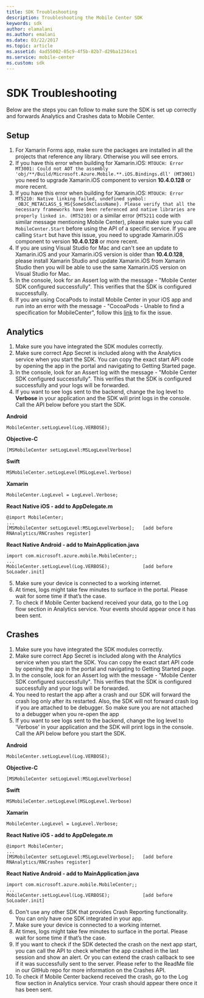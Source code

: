 ```yaml
---
title: SDK Troubleshooting
description: Troubleshooting the Mobile Center SDK
keywords: sdk
author: elamalani
ms.author: emalani
ms.date: 03/22/2017
ms.topic: article
ms.assetid: 4ad55002-05c9-4f5b-82b7-d29ba1234ce1
ms.service: mobile-center
ms.custom: sdk
---
```


# SDK Troubleshooting

Below are the steps you can follow to make sure the SDK is set up correctly and forwards Analytics and Crashes data to Mobile Center.

## Setup
1. For Xamarin Forms app, make sure the packages are installed in all the projects that reference any library. Otherwise you will see errors.
2. If you have this error when building for Xamarin.iOS: `MTOUCH: Error MT3001: Could not AOT the assembly 'obj/**/Build/Microsoft.Azure.Mobile.**.iOS.Bindings.dll' (MT3001)` you need to upgrade Xamarin.iOS component to version **10.4.0.128** or more recent.
3. If you have this error when building for Xamarin.iOS: `MTOUCH: Error MT5210: Native linking failed, undefined symbol: _OBJC_METACLASS_$_MS{SomeSdkClassName}. Please verify that all the necessary frameworks have been referenced and native libraries are properly linked in. (MT5210)` or a similar error (`MT5211` code with similar message mentioning Mobile Center), please make sure you call `MobileCenter.Start` before using the API of a specific service. If you are calling `Start` but have this issue, you need to upgrade Xamarin.iOS component to version **10.4.0.128** or more recent.
4. If you are using Visual Studio for Mac and can't see an update to Xamarin.iOS and your Xamarin.iOS version is older than **10.4.0.128**, please install Xamarin Studio and update Xamarin.iOS from Xamarin Studio then you will be able to use the same Xamarin.iOS version on Visual Studio for Mac.
5. In the console, look for an Assert log with the message - "Mobile Center SDK configured successfully". This verifies that the SDK is configured successfully.
6. If you are using CocaPods to install Mobile Center in your iOS app and run into an error with the message - "CocoaPods - Unable to find a specification for MobileCenter", follow this [link](http://stackoverflow.com/questions/40785259/cocoapods-unable-to-find-a-specification-for-mobilecenter) to fix the issue.

## Analytics
1. Make sure you have integrated the SDK modules correctly.
2. Make sure correct App Secret is included along with the Analytics service when you start the SDK. You can copy the exact start API code by opening the app in the portal and navigating to Getting Started page.
3. In the console, look for an Assert log with the message - "Mobile Center SDK configured successfully". This verifies that the SDK is configured successfully and your logs will be forwarded.
4. If you want to see logs sent to the backend, change the log level to **Verbose** in your application and the SDK will print logs in the console. Call the API below before you start the SDK.

  **Android**

  `MobileCenter.setLogLevel(Log.VERBOSE);`

  **Objective-C**

  `[MSMobileCenter setLogLevel:MSLogLevelVerbose]`

  **Swift**

  `MSMobileCenter.setLogLevel(MSLogLevel.Verbose)`

  **Xamarin**

  `MobileCenter.LogLevel = LogLevel.Verbose;`

  **React Native iOS - add to AppDelegate.m**
  ```
  @import MobileCenter;
  ...
  [MSMobileCenter setLogLevel:MSLogLevelVerbose];   [add before RNAnalytics/RNCrashes register]
  ```
  **React Native Android - add to MainApplication.java**
  ```
  import com.microsoft.azure.mobile.MobileCenter;;
  ...
  MobileCenter.setLogLevel(Log.VERBOSE);            [add before SoLoader.init]
  ```

5. Make sure your device is connected to a working internet.
6. At times, logs might take few minutes to surface in the portal. Please wait for some time if that’s the case.
7. To check if Mobile Center backend received your data, go to the Log flow section in Analytics service. Your events should appear once it has been sent.

## Crashes
1. Make sure you have integrated the SDK modules correctly.
2. Make sure correct App Secret is included along with the Analytics service when you start the SDK. You can copy the exact start API code by opening the app in the portal and navigating to Getting Started page.
3. In the console, look for an Assert log with the message - "Mobile Center SDK configured successfully". This verifies that the SDK is configured successfully and your logs will be forwarded.
4. You need to restart the app after a crash and our SDK will forward the crash log only after its restarted. Also, the SDK will not forward crash log if you are attached to be debugger. So make sure you are not attached to a debugger when you re-open the app
5. If you want to see logs sent to the backend, change the log level to 'Verbose' in your application and the SDK will print logs in the console. Call the API below before you start the SDK.

  **Android**

  `MobileCenter.setLogLevel(Log.VERBOSE);`

  **Objective-C**

  `[MSMobileCenter setLogLevel:MSLogLevelVerbose]`

  **Swift**

  `MSMobileCenter.setLogLevel(MSLogLevel.Verbose)`

  **Xamarin**

  `MobileCenter.LogLevel = LogLevel.Verbose;`

  **React Native iOS - add to AppDelegate.m**
  ```
  @import MobileCenter;
  ...
  [MSMobileCenter setLogLevel:MSLogLevelVerbose];   [add before RNAnalytics/RNCrashes register]
  ```
  **React Native Android - add to MainApplication.java**
  ```
  import com.microsoft.azure.mobile.MobileCenter;;
  ...
  MobileCenter.setLogLevel(Log.VERBOSE);            [add before SoLoader.init]
  ```

6. Don't use any other SDK that provides Crash Reporting functionality. You can only have one SDK integrated in your app.
7. Make sure your device is connected to a working internet.
8. At times, logs might take few minutes to surface in the portal. Please wait for some time if that’s the case.
9. If you want to check if the SDK detected the crash on the next app start, you can call the API to check whether the app crashed in the last session and show an alert. Or you can extend the crash callback to see if it was successfully sent to the server. Please refer to the ReadMe file in our GitHub repo for more information on the Crashes API.
10. To check if Mobile Center backend received the crash, go to the Log flow section in Analytics service. Your crash should appear there once it has been sent.
